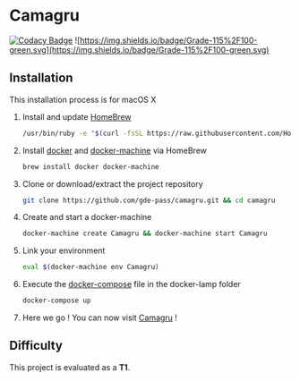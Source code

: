 # Camagru

[![Codacy Badge](https://api.codacy.com/project/badge/Grade/8319bfd1e46a4e84aefb3e9b6466055c)](https://app.codacy.com/app/gde-pass/Camagru?utm_source=github.com&utm_medium=referral&utm_content=gde-pass/Camagru&utm_campaign=Badge_Grade_Dashboard) ![https://img.shields.io/badge/Grade-115%2F100-green.svg](https://img.shields.io/badge/Grade-115%2F100-green.svg)

## Installation 

This installation process is for macOS X

1. Install and update [HomeBrew](https://brew.sh/)
    
    ```bash
    /usr/bin/ruby -e "$(curl -fsSL https://raw.githubusercontent.com/Homebrew/install/master/install)" && brew update
    ```

2. Install [docker](https://www.docker.com/) and [docker-machine](https://docs.docker.com/machine/) via HomeBrew
    
    ```bash
    brew install docker docker-machine
    ```

3. Clone or download/extract the project repository
    
    ```bash
    git clone https://github.com/gde-pass/camagru.git && cd camagru
    ```

4. Create and start a docker-machine
    
    ```bash
    docker-machine create Camagru && docker-machine start Camagru
    ```

5. Link your environment 

    ```bash
    eval $(docker-machine env Camagru)   
    ```

6. Execute the [docker-compose](https://docs.docker.com/compose/) file in the docker-lamp folder
    
    ```bash
    docker-compose up 
    ```
    
 7. Here we go ! You can now visit [Camagru](http://192.168.99.100:80) !

## Difficulty

This project is evaluated as a **T1**.
